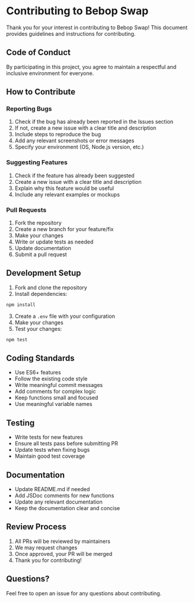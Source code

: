 # Contributing to Bebop Swap

Thank you for your interest in contributing to Bebop Swap! This document provides guidelines and instructions for contributing.

## Code of Conduct

By participating in this project, you agree to maintain a respectful and inclusive environment for everyone.

## How to Contribute

### Reporting Bugs

1. Check if the bug has already been reported in the Issues section
2. If not, create a new issue with a clear title and description
3. Include steps to reproduce the bug
4. Add any relevant screenshots or error messages
5. Specify your environment (OS, Node.js version, etc.)

### Suggesting Features

1. Check if the feature has already been suggested
2. Create a new issue with a clear title and description
3. Explain why this feature would be useful
4. Include any relevant examples or mockups

### Pull Requests

1. Fork the repository
2. Create a new branch for your feature/fix
3. Make your changes
4. Write or update tests as needed
5. Update documentation
6. Submit a pull request

## Development Setup

1. Fork and clone the repository
2. Install dependencies:
```bash
npm install
```

3. Create a `.env` file with your configuration
4. Make your changes
5. Test your changes:
```bash
npm test
```

## Coding Standards

- Use ES6+ features
- Follow the existing code style
- Write meaningful commit messages
- Add comments for complex logic
- Keep functions small and focused
- Use meaningful variable names

## Testing

- Write tests for new features
- Ensure all tests pass before submitting PR
- Update tests when fixing bugs
- Maintain good test coverage

## Documentation

- Update README.md if needed
- Add JSDoc comments for new functions
- Update any relevant documentation
- Keep the documentation clear and concise

## Review Process

1. All PRs will be reviewed by maintainers
2. We may request changes
3. Once approved, your PR will be merged
4. Thank you for contributing!

## Questions?

Feel free to open an issue for any questions about contributing. 